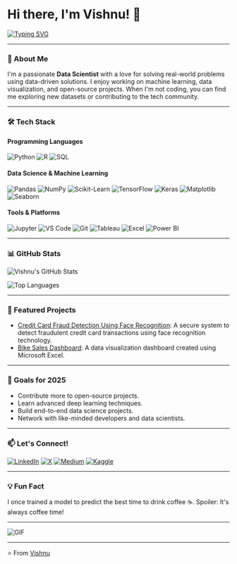 # Hi there, I'm Vishnu! 👋

[![Typing SVG](https://readme-typing-svg.herokuapp.com?font=Fira+Code&size=25&duration=4000&pause=1000&color=00FF00&width=435&lines=Data+Science+Enthusiast;Python+Lover;Open-Source+Contributor;Always+Learning+%F0%9F%92%BB)](https://git.io/typing-svg)

---

### 🚀 About Me
I'm a passionate **Data Scientist** with a love for solving real-world problems using data-driven solutions. I enjoy working on machine learning, data visualization, and open-source projects. When I'm not coding, you can find me exploring new datasets or contributing to the tech community.

---

### 🛠️ Tech Stack

#### Programming Languages
![Python](https://img.shields.io/badge/Python-3776AB?style=for-the-badge&logo=python&logoColor=white)
![R](https://img.shields.io/badge/R-276DC3?style=for-the-badge&logo=r&logoColor=white)
![SQL](https://img.shields.io/badge/SQL-4479A1?style=for-the-badge&logo=mysql&logoColor=white)

#### Data Science & Machine Learning
![Pandas](https://img.shields.io/badge/Pandas-150458?style=for-the-badge&logo=pandas&logoColor=white)
![NumPy](https://img.shields.io/badge/NumPy-013243?style=for-the-badge&logo=numpy&logoColor=white)
![Scikit-Learn](https://img.shields.io/badge/Scikit_Learn-F7931E?style=for-the-badge&logo=scikit-learn&logoColor=white)
![TensorFlow](https://img.shields.io/badge/TensorFlow-FF6F00?style=for-the-badge&logo=tensorflow&logoColor=white)
![Keras](https://img.shields.io/badge/Keras-D00000?style=for-the-badge&logo=keras&logoColor=white)
![Matplotlib](https://img.shields.io/badge/Matplotlib-11557C?style=for-the-badge&logo=matplotlib&logoColor=white)
![Seaborn](https://img.shields.io/badge/Seaborn-0C7BB0?style=for-the-badge&logo=seaborn&logoColor=white)

#### Tools & Platforms
![Jupyter](https://img.shields.io/badge/Jupyter-F37626?style=for-the-badge&logo=jupyter&logoColor=white)
![VS Code](https://img.shields.io/badge/VS_Code-007ACC?style=for-the-badge&logo=visual-studio-code&logoColor=white)
![Git](https://img.shields.io/badge/Git-F05032?style=for-the-badge&logo=git&logoColor=white)
![Tableau](https://img.shields.io/badge/Tableau-E97627?style=for-the-badge&logo=tableau&logoColor=white)
![Excel](https://img.shields.io/badge/Excel-217346?style=for-the-badge&logo=microsoft-excel&logoColor=white)
![Power BI](https://img.shields.io/badge/Power_BI-F2C811?style=for-the-badge&logo=power-bi&logoColor=black)

---

### 📊 GitHub Stats

![Vishnu's GitHub Stats](https://github-readme-stats.vercel.app/api?username=vishnupyt&show_icons=true&theme=radical)

![Top Languages](https://github-readme-stats.vercel.app/api/top-langs/?username=vishnupyt&layout=compact&theme=radical)

---

### 🌟 Featured Projects

- [Credit Card Fraud Detection Using Face Recognition](https://github.com/vishnupyt/Credit-Card-Fraud-Detection-Using-Face-Recognition): A secure system to detect fraudulent credit card transactions using face recognition technology.
- [Bike Sales Dashboard](https://github.com/vishnupyt/my-excel-dashboard): A data visualization dashboard created using Microsoft Excel.

---

### 🎯 Goals for 2025
- Contribute more to open-source projects.
- Learn advanced deep learning techniques.
- Build end-to-end data science projects.
- Network with like-minded developers and data scientists.

---

### 📫 Let's Connect!

[![LinkedIn](https://img.shields.io/badge/LinkedIn-0077B5?style=for-the-badge&logo=linkedin&logoColor=white)](https://www.linkedin.com/in/s-r-vishnu-ba46b025b/)
[![X](https://img.shields.io/badge/X-000000?style=for-the-badge&logo=x&logoColor=white)](https://x.com/vishnu_pyt)
[![Medium](https://img.shields.io/badge/Medium-12100E?style=for-the-badge&logo=medium&logoColor=white)](https://medium.com/@vishnusr023)
[![Kaggle](https://img.shields.io/badge/Kaggle-20BEFF?style=for-the-badge&logo=kaggle&logoColor=white)](https://www.kaggle.com/vishnusr04)

---

### 💡 Fun Fact
I once trained a model to predict the best time to drink coffee ☕. Spoiler: It's always coffee time!

---

![GIF](https://media.giphy.com/media/L1R1tvI9svkIWwpVYr/giphy.gif)

---

⭐️ From [Vishnu](https://github.com/vishnupyt)
